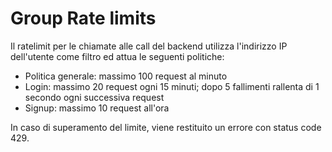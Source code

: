 # Group Rate limits

Il ratelimit per le chiamate alle call del backend utilizza l'indirizzo IP
dell'utente come filtro ed attua le seguenti politiche:

- Politica generale: massimo 100 request al minuto
- Login: massimo 20 request ogni 15 minuti; dopo 5 fallimenti rallenta di 1 secondo ogni successiva request
- Signup: massimo 10 request all'ora


In caso di superamento del limite, viene restituito un errore con status code 429.